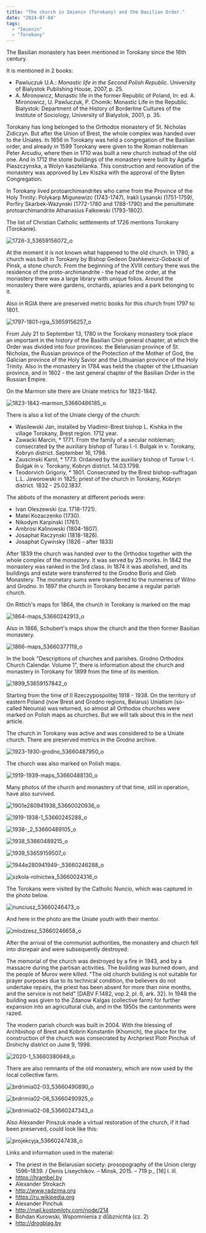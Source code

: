 ```yaml
---
title: "The church in Imienin (Torokany) and the Basilian Order."
date: "2024-07-04"
tags:
  - "Imienin"
  - "Torokany"
---
```


The Basilian monastery has been mentioned in Torokany since the 16th century.

It is mentioned in 2 books:

- Pawluczuk U.A.: _Monastic life in the Second Polish Republic_. University of Bialystok Publishing House, 2007, p. 25.
- A. Mironowicz, Monastic life in the former Republic of Poland, In: ed. A. Mironowicz, U. Pawluczuk, P. Chomik: Monastic Life in the Republic. Bialystok: Department of the History of Borderline Cultures of the Institute of Sociology, University of Bialystok, 2001, p. 35.

Torokany has long belonged to the Orthodox monastery of St. Nicholas Zidiczyn. But after the Union of Brest, the whole complex was handed over to the Uniates. In 1656 in Torokany was held a congregation of the Basilian order, and already in 1599 Torokany were given to the Roman nobleman Peter Arcudiu, where then in 1710 was built a new church instead of the old one. And in 1712 the stone buildings of the monastery were built by Agafia Piaszczynska, a Wolyn kasztelianka. This construction and renovation of the monastery was approved by Lev Kiszka with the approval of the Byten Congregation.

In Torokany lived protoarchimandrites who came from the Province of the Holy Trinity: Polykarp Migunewizc (1743-1747), Irakli Lysanski (1751-1759), Porfiry Skarbek-Wazynski (1772-1780 and 1788-1790) and the penultimate protoarchimandrite Athanasius Falkowski (1793-1802).

The list of Christian Catholic settlements of 1726 mentions Torokany (Torokanie).

![1726-3_53659156072_o](https://github.com/escfrpls/drochiczynpoleski/assets/125834172/ce21a65b-e115-4d07-9f56-c4b77d5d26e6)

At the moment it is not known what happened to the old church. In 1780, a church was built in Torokany by Bishop Gedeon Dashkewicz-Gobacki of Pinsk, a stone church. From the beginning of the XVIII century there was the residence of the proto-archimandrite - the head of the order, at the monastery there was a large library with unique folios. Around the monastery there were gardens, orchards, apiaries and a park belonging to it.

Also in RGIA there are preserved metric books for this church from 1797 to 1801.

![1797-1801-rgia_53659156257_o](https://github.com/escfrpls/drochiczynpoleski/assets/125834172/bcc6915e-72f7-40c5-884d-84b0279c936e)

From July 21 to September 13, 1780 in the Torokany monastery took place an important in the history of the Basilian Chin general chapter, at which the Order was divided into four provinces: the Belarusian province of St. Nicholas, the Russian province of the Protection of the Mother of God, the Galician province of the Holy Savior and the Lithuanian province of the Holy Trinity. Also in the monastery in 1784 was held the chapter of the Lithuanian province, and in 1802 - the last general chapter of the Basilian Order in the Russian Empire.

On the Marmon site there are Uniate metrics for 1823-1842.

![1823-1842-marmon_53660486185_o](https://github.com/escfrpls/drochiczynpoleski/assets/125834172/f6bb958f-1181-483f-836a-78ddd8dfa702)

There is also a list of the Uniate clergy of the church:

- Wasilewski Jan, installed by Vladimir-Brest bishop L. Kishka in the village Torokany, Brest region. 1712 year.
- Zawacki Marcin, \* 1771. From the family of a secular nobleman; consecrated by the auxiliary bishop of Turau I.-I. Bulgak in v. Torokany, Kobryn district. September 16, 1798.
- Zauscinski Karol, \* 1773. Ordained by the auxiliary bishop of Turow I.-I. Bulgak in v. Torokany, Kobryn district. 14.03.1798.
- Teodorvich Grigoriy, \* 1801. Consecrated by the Brest bishop-suffragan L.L. Jaworowski in 1825; priest of the church in Torokany, Kobryn district. 1832 - 25.02.1837.

The abbots of the monastery at different periods were:

- Ivan Oleszewski (ca. 1718-1721).
- Matei Kozaczenko (1730).
- Nikodym Karpinski (1761).
- Ambrosi Kalinowski (1804-1807).
- Josaphat Raczynski (1818-1826).
- Josaphat Cywinsky (1826 - after 1833)

After 1839 the church was handed over to the Orthodox together with the whole complex of the monastery. It was served by 25 monks. In 1842 the monastery was ranked in the 3rd class. In 1874 it was abolished, and its buildings and estate were transferred to the Grodno Boris and Gleb Monastery. The monetary sums were transferred to the nunneries of Wilno and Grodno. In 1897 the church in Torokany became a regular parish church.

On Rittich's maps for 1864, the church in Torokany is marked on the map

![1864-maps_53660242913_o](https://github.com/escfrpls/drochiczynpoleski/assets/125834172/ae293c2a-dfcc-4a36-8c7c-307e5a501831)

Also in 1866, Schubert's maps show the church and the then former Basilian monastery.

![1866-maps_53660377119_o](https://github.com/escfrpls/drochiczynpoleski/assets/125834172/64a4cc92-a91f-4b99-8539-544de129ffe4)

In the book "Descriptions of churches and parishes. Grodno Orthodox Church Calendar. Volume 1", there is information about the church and monastery in Torokany for 1899 from the time of its mention.

![1899_53659157842_o](https://github.com/escfrpls/drochiczynpoleski/assets/125834172/141711cf-6951-4db4-84b2-8b9bee358121)

Starting from the time of II Rzeczypospolitej 1918 - 1938. On the territory of eastern Poland (now Brest and Grodno regions, Belarus) Uniatism (so-called Neounia) was returned, so almost all Orthodox churches were marked on Polish maps as churches. But we will talk about this in the next article.

The church in Torokany was active and was considered to be a Uniate church. There are preserved metrics in the Grodno archive.


![1923-1930-grodno_53660487950_o](https://github.com/escfrpls/drochiczynpoleski/assets/125834172/6aac53c5-ee6f-4b17-8349-0de9e58e9bb7)

The church was also marked on Polish maps.

![1919-1939-maps_53660488130_o](https://github.com/escfrpls/drochiczynpoleski/assets/125834172/62ab5092-e778-4ccc-89a3-d497983d4ff7)

Many photos of the church and monastery of that time, still in operation, have also survived.

![1901e280941938_53660020936_o](https://github.com/escfrpls/drochiczynpoleski/assets/125834172/0ced5e4e-b4af-4015-b10f-c5c6f41646d0)

![1919-1938-1_53660245288_o](https://github.com/escfrpls/drochiczynpoleski/assets/125834172/b4b879d9-a99d-4bc6-ab71-5a8350c6a85f)

![1938-_2_53660489105_o](https://github.com/escfrpls/drochiczynpoleski/assets/125834172/d84acc5d-fac9-4ff2-9d20-58fda9ac0d84)

![1938_53660489215_o](https://github.com/escfrpls/drochiczynpoleski/assets/125834172/9dc10fde-c989-4f7a-bf8c-5312952bd038)

![1939_53659159507_o](https://github.com/escfrpls/drochiczynpoleski/assets/125834172/38b705e5-25ca-4487-b3d7-6cf247531405)

![1944e280941949-_53660246288_o](https://github.com/escfrpls/drochiczynpoleski/assets/125834172/d83b0817-00c3-4212-ae64-36e15b65d25a)

![szkola-rolnictwa_53660024316_o](https://github.com/escfrpls/drochiczynpoleski/assets/125834172/7a842601-08b0-4614-afba-73488a8e90d7)

The Torokans were visited by the Catholic Nuncio, which was captured in the photo below.

![nunciusz_53660246473_o](https://github.com/escfrpls/drochiczynpoleski/assets/125834172/7b345cad-4824-4a45-9d08-bd7a8dd341cd)

And here in the photo are the Uniate youth with their mentor.

![mlodzesz_53660246658_o](https://github.com/escfrpls/drochiczynpoleski/assets/125834172/d2c49730-01f7-4542-adf0-eff8e2cc038d)

After the arrival of the communist authorities, the monastery and church fell into disrepair and were subsequently destroyed:

The memorial of the church was destroyed by a fire in 1943, and by a massacre during the partisan activities. The building was burned down, and the people of Murov were killed. "The old church building is not suitable for prayer purposes due to its technical condition, the believers do not undertake repairs, the priest has been absent for more than nine months, and the service is not held" [DABV F.1482, vop.2, pl. 6, ark. 32]. In 1948 the building was given to the Zdanow Kalgas (collective farm) for further expansion into an agricultural club, and in the 1950s the cantonments were razed.

The modern parish church was built in 2004. With the blessing of Archbishop of Brest and Kobrin Konstantin (Khomich), the place for the construction of the church was consecrated by Archpriest Piotr Pinchuk of Drohichy district on June 9, 1998.

![2020-1_53660380649_o](https://github.com/escfrpls/drochiczynpoleski/assets/125834172/0e1d1484-4595-468d-a246-efbcefe5b9ac)

There are also remnants of the old monastery, which are now used by the local collective farm.

![brdrimia02-03_53660490890_o](https://github.com/escfrpls/drochiczynpoleski/assets/125834172/f13ee7a1-37d7-4e54-88ac-5b281c21aaee)

![brdrimia02-06_53660490925_o](https://github.com/escfrpls/drochiczynpoleski/assets/125834172/410e9a40-ea89-4684-824e-9bc3eabcc9ff)

![brdrimia02-08_53660247343_o](https://github.com/escfrpls/drochiczynpoleski/assets/125834172/5883a729-95a3-4fda-8138-a039b9c1c180)

Also Alexander Pinszuk made a virtual restoration of the church, if it had been preserved, could look like this:

![projekcyja_53660247438_o](https://github.com/escfrpls/drochiczynpoleski/assets/125834172/e20970fa-c749-4b9e-9849-036f179011ee)

Links and information used in the material:

- The priest in the Belarusian society: prosopography of the Union clergy 1596–1839. / Denis Liseychikov. – Minsk, 2015. – 719 p., \[16\] l. ill.
- https://hrambel.by
- Alexander Strokach
- http://www.radzima.org
- https://ru.wikipedia.org
- Alexander Pinchuk
- http://mail.kostomloty.com/node/214
- Bohdan Kurowski, Wspomnienia z důbzníchta (cz. 2)
- http://drogblag.by

